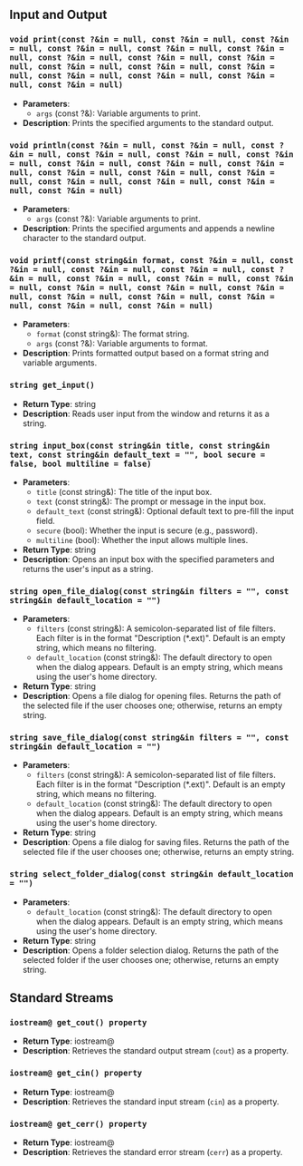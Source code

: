 ## Input and Output

### `void print(const ?&in = null, const ?&in = null, const ?&in = null, const ?&in = null, const ?&in = null, const ?&in = null, const ?&in = null, const ?&in = null, const ?&in = null, const ?&in = null, const ?&in = null, const ?&in = null, const ?&in = null, const ?&in = null, const ?&in = null, const ?&in = null)`
- **Parameters**:
  - `args` (const ?&): Variable arguments to print.
- **Description**: Prints the specified arguments to the standard output.

### `void println(const ?&in = null, const ?&in = null, const ?&in = null, const ?&in = null, const ?&in = null, const ?&in = null, const ?&in = null, const ?&in = null, const ?&in = null, const ?&in = null, const ?&in = null, const ?&in = null, const ?&in = null, const ?&in = null, const ?&in = null, const ?&in = null)`
- **Parameters**:
  - `args` (const ?&): Variable arguments to print.
- **Description**: Prints the specified arguments and appends a newline character to the standard output.

### `void printf(const string&in format, const ?&in = null, const ?&in = null, const ?&in = null, const ?&in = null, const ?&in = null, const ?&in = null, const ?&in = null, const ?&in = null, const ?&in = null, const ?&in = null, const ?&in = null, const ?&in = null, const ?&in = null, const ?&in = null, const ?&in = null, const ?&in = null)`
- **Parameters**:
  - `format` (const string&): The format string.
  - `args` (const ?&): Variable arguments to format.
- **Description**: Prints formatted output based on a format string and variable arguments.

### `string get_input()`
- **Return Type**: string
- **Description**: Reads user input from the window and returns it as a string.

### `string input_box(const string&in title, const string&in text, const string&in default_text = "", bool secure = false, bool multiline = false)`
- **Parameters**:
  - `title` (const string&): The title of the input box.
  - `text` (const string&): The prompt or message in the input box.
  - `default_text` (const string&): Optional default text to pre-fill the input field.
  - `secure` (bool): Whether the input is secure (e.g., password).
  - `multiline` (bool): Whether the input allows multiple lines.
- **Return Type**: string
- **Description**: Opens an input box with the specified parameters and returns the user's input as a string.

### `string open_file_dialog(const string&in filters = "", const string&in default_location = "")`
- **Parameters**:
  - `filters` (const string&): A semicolon-separated list of file filters. Each filter is in the format "Description (*.ext)". Default is an empty string, which means no filtering.
  - `default_location` (const string&): The default directory to open when the dialog appears. Default is an empty string, which means using the user's home directory.
- **Return Type**: string
- **Description**: Opens a file dialog for opening files. Returns the path of the selected file if the user chooses one; otherwise, returns an empty string.


### `string save_file_dialog(const string&in filters = "", const string&in default_location = "")`
- **Parameters**:
  - `filters` (const string&): A semicolon-separated list of file filters. Each filter is in the format "Description (*.ext)". Default is an empty string, which means no filtering.
  - `default_location` (const string&): The default directory to open when the dialog appears. Default is an empty string, which means using the user's home directory.
- **Return Type**: string
- **Description**: Opens a file dialog for saving files. Returns the path of the selected file if the user chooses one; otherwise, returns an empty string.


### `string select_folder_dialog(const string&in default_location = "")`
- **Parameters**:
  - `default_location` (const string&): The default directory to open when the dialog appears. Default is an empty string, which means using the user's home directory.
- **Return Type**: string
- **Description**: Opens a folder selection dialog. Returns the path of the selected folder if the user chooses one; otherwise, returns an empty string.

## Standard Streams

### `iostream@ get_cout() property`
- **Return Type**: iostream@
- **Description**: Retrieves the standard output stream (`cout`) as a property.

### `iostream@ get_cin() property`
- **Return Type**: iostream@
- **Description**: Retrieves the standard input stream (`cin`) as a property.

### `iostream@ get_cerr() property`
- **Return Type**: iostream@
- **Description**: Retrieves the standard error stream (`cerr`) as a property.
